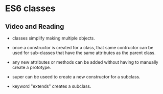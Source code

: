 # ES6 classes

## Video and Reading

* classes simplify making multiple objects.

* once a constructor is created for a class, that same contructor can be used for sub-classes that have the same attributes as the parent class.

* any new attributes or methods can be added without having to manually create a prototype.
* super can be useed to create a new constructor for a subclass.

* keyword "extends" creates a subclass.
